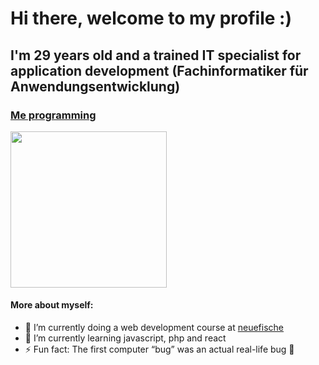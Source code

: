 # Hi there, welcome to my profile :)

## I'm 29 years old and a trained IT specialist for application development (Fachinformatiker für Anwendungsentwicklung)
### [Me programming](https://giphy.com/gifs/JIX9t2j0ZTN9S)
<img width="250" src="https://media2.giphy.com/media/v1.Y2lkPTc5MGI3NjExdzZrbDVrN3ZhN3h2dmp0YXo3dDgzd2lqZmhlMjVpN2wzNXJlZHl4cyZlcD12MV9pbnRlcm5hbF9naWZfYnlfaWQmY3Q9cw/8m4gPv1UFz1jmiCtKd/giphy.gif">


#### More about myself:

- 🔭 I’m currently doing a web development course at [neuefische](https://www.neuefische.de/)
- 🌱 I’m currently learning javascript, php and react
- ⚡ Fun fact: The first computer “bug” was an actual real-life bug :bug:


